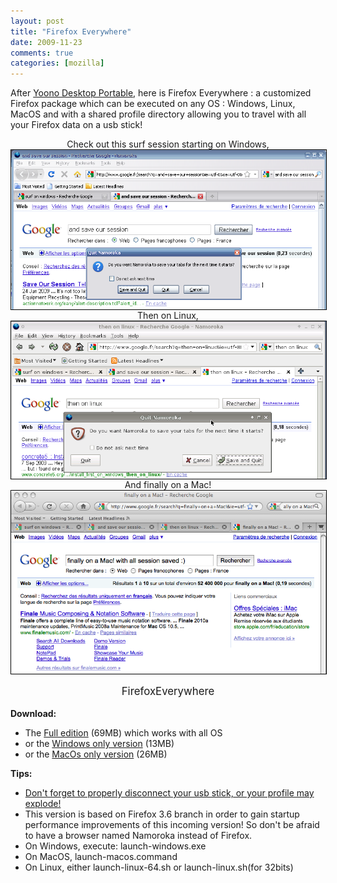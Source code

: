 ```yaml
---
layout: post
title: "Firefox Everywhere"
date: 2009-11-23
comments: true
categories: [mozilla]
---
```

After <a href="/post/2009/11/06/Yoono-Desktop-Portable">Yoono Desktop
Portable</a>, here is Firefox Everywhere : a customized Firefox package which
can be executed on any OS : Windows, Linux, MacOS and with a shared profile
directory allowing you to travel with all your Firefox data on a usb stick!
<p style="text-align: center">Check out this surf session starting on Windows,
<img src="/public/firefox-portable/firefox-portable-win.png" alt="firefox-portable-win.png" style="margin: 0 auto; display: block; border: 1px solid black;" title="firefox-portable-win.png, nov. 2009" /> Then on Linux, <img src="/public/firefox-portable/firefox-portable-linux.png" alt="firefox-portable-linux.png" style="margin: 0 auto; display: block; border: 1px solid black;" title="firefox-portable-linux.png, nov. 2009" /> And finally on a Mac! <img src="/public/firefox-portable/firefox-portable-mac.png" alt="firefox-portable-mac.png" style="margin: 0 auto; display: block; border: 1px solid black" title="firefox-portable-mac.png, nov. 2009" /></p>
<p style="text-align: center;font-size: 1.2em;">FirefoxEverywhere</p>
<strong>Download:</strong>
<ul>
<li>The <a href="http://bit.ly/firefox-portable-all">Full edition</a> (69MB)
which works with all OS</li>
<li>or the <a href="http://bit.ly/firefox-portable-win">Windows only
version</a> (13MB)</li>
<li>or the <a href="http://bit.ly/firefox-portable-mac">MacOs only version</a>
(26MB)</li>
</ul>
<strong>Tips:</strong>
<ul>
<li><ins>Don't forget to properly disconnect your usb stick, or your profile
may explode!</ins></li>
<li>This version is based on Firefox 3.6 branch in order to gain startup
performance improvements of this incoming version! So don't be afraid to have a
browser named Namoroka instead of Firefox.</li>
<li>On Windows, execute: launch-windows.exe</li>
<li>On MacOS, launch-macos.command</li>
<li>On Linux, either launch-linux-64.sh or launch-linux.sh(for 32bits)</li>
</ul>